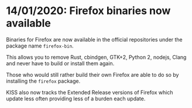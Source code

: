 # 14/01/2020: Firefox binaries now available

Binaries for Firefox are now available in the official repositories
under the package name `firefox-bin`.

This allows you to remove Rust, cbindgen, GTK+2, Python 2, nodejs, Clang
and never have to build or install them again.

Those who would still rather build their own Firefox are able to do so
by installing the `firefox` package.

KISS also now tracks the Extended Release versions of Firefox which
update less often providing less of a burden each update.
